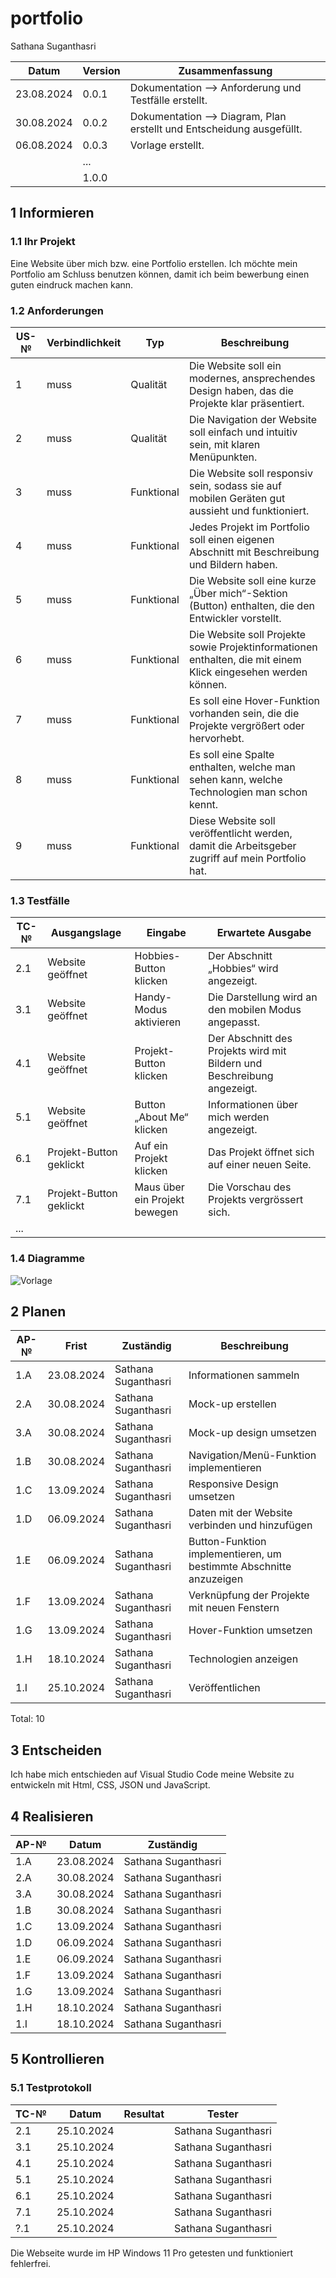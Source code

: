 # portfolio

Sathana Suganthasri

| Datum | Version | Zusammenfassung                                              |
| ----- | ------- | ------------------------------------------------------------ |
| 23.08.2024 | 0.0.1   | Dokumentation --> Anforderung und Testfälle erstellt. |
| 30.08.2024 | 0.0.2   | Dokumentation --> Diagram, Plan erstellt und Entscheidung ausgefüllt. |
| 06.08.2024 | 0.0.3   | Vorlage erstellt. |
|       | ...     |                                                              |
|       | 1.0.0   |                                                              |


## 1 Informieren

### 1.1 Ihr Projekt

Eine Website über mich bzw. eine Portfolio erstellen.
Ich möchte mein Portfolio am Schluss benutzen können, damit ich beim bewerbung einen guten eindruck machen kann. 

### 1.2 Anforderungen

| US-№ | Verbindlichkeit | Typ  | Beschreibung                       |
| ---- | --------------- | ---- | ---------------------------------- |
| 1  | muss | Qualität | Die Website soll ein modernes, ansprechendes Design haben, das die Projekte klar präsentiert. |
| 2  | muss | Qualität | Die Navigation der Website soll einfach und intuitiv sein, mit klaren Menüpunkten. |
| 3  | muss | Funktional | Die Website soll responsiv sein, sodass sie auf mobilen Geräten gut aussieht und funktioniert. |
| 4  | muss | Funktional | Jedes Projekt im Portfolio soll einen eigenen Abschnitt mit Beschreibung und Bildern haben. |
| 5  | muss | Funktional | Die Website soll eine kurze „Über mich“-Sektion (Button) enthalten, die den Entwickler vorstellt. |
| 6  | muss | Funktional |Die Website soll Projekte sowie Projektinformationen enthalten, die mit einem Klick eingesehen werden können. |
| 7  | muss | Funktional | Es soll eine Hover-Funktion vorhanden sein, die die Projekte vergrößert oder hervorhebt. |
| 8  | muss | Funktional | Es soll eine Spalte enthalten, welche man sehen kann, welche Technologien man schon kennt. |
| 9  | muss | Funktional | Diese Website soll veröffentlicht werden, damit die Arbeitsgeber zugriff auf mein Portfolio hat. |


### 1.3 Testfälle

| TC-№ | Ausgangslage | Eingabe | Erwartete Ausgabe |
| ---- | ------------ | ------- | ----------------- |
| 2.1 | Website geöffnet | Hobbies-Button klicken | Der Abschnitt „Hobbies“ wird angezeigt. |
| 3.1 | Website geöffnet | Handy-Modus aktivieren | Die Darstellung wird an den mobilen Modus angepasst. |
| 4.1 | Website geöffnet | Projekt-Button klicken | Der Abschnitt des Projekts wird mit Bildern und Beschreibung angezeigt. |
| 5.1 | Website geöffnet | Button „About Me“ klicken |Informationen über mich werden angezeigt. |
| 6.1 | Projekt-Button geklickt | Auf ein Projekt klicken | Das Projekt öffnet sich auf einer neuen Seite. |
| 7.1 | Projekt-Button geklickt | Maus über ein Projekt bewegen | Die Vorschau des Projekts vergrössert sich. |
| ... |              |         |                   |


### 1.4 Diagramme

![Vorlage](https://github.com/user-attachments/assets/dedfd480-0e00-4089-9244-694f80d35ea0)

## 2 Planen

| AP-№ | Frist | Zuständig | Beschreibung |
| ---- | ----- | --------- | ------------ | 
| 1.A | 23.08.2024 | Sathana Suganthasri | Informationen sammeln |
| 2.A | 30.08.2024 | Sathana Suganthasri | Mock-up erstellen |
| 3.A | 30.08.2024 | Sathana Suganthasri | Mock-up design umsetzen |
| 1.B | 30.08.2024 | Sathana Suganthasri | Navigation/Menü-Funktion implementieren |
| 1.C | 13.09.2024 | Sathana Suganthasri | Responsive Design umsetzen |
| 1.D | 06.09.2024 | Sathana Suganthasri | Daten mit der Website verbinden und hinzufügen |
| 1.E | 06.09.2024 | Sathana Suganthasri | Button-Funktion implementieren, um bestimmte Abschnitte anzuzeigen |
| 1.F | 13.09.2024 | Sathana Suganthasri | Verknüpfung der Projekte mit neuen Fenstern |
| 1.G | 13.09.2024 | Sathana Suganthasri | Hover-Funktion umsetzen |
| 1.H | 18.10.2024 | Sathana Suganthasri | Technologien anzeigen |
| 1.I | 25.10.2024 | Sathana Suganthasri | Veröffentlichen | 

Total: 10

## 3 Entscheiden

Ich habe mich entschieden auf Visual Studio Code meine Website zu entwickeln mit Html, CSS, JSON und JavaScript. 

## 4 Realisieren

| AP-№ | Datum | Zuständig | 
| ---- | ----- | --------- | 
| 1.A | 23.08.2024 | Sathana Suganthasri |
| 2.A | 30.08.2024 | Sathana Suganthasri |
| 3.A | 30.08.2024 | Sathana Suganthasri |
| 1.B | 30.08.2024 | Sathana Suganthasri |
| 1.C | 13.09.2024 | Sathana Suganthasri |
| 1.D | 06.09.2024 | Sathana Suganthasri |
| 1.E | 06.09.2024 | Sathana Suganthasri |
| 1.F | 13.09.2024 | Sathana Suganthasri |
| 1.G | 13.09.2024 | Sathana Suganthasri |
| 1.H | 18.10.2024 | Sathana Suganthasri |
| 1.I | 18.10.2024 | Sathana Suganthasri |


## 5 Kontrollieren

### 5.1 Testprotokoll

| TC-№ | Datum | Resultat | Tester |
| ---- | ----- | -------- | ------ |
| 2.1  | 25.10.2024 |          | Sathana Suganthasri |
| 3.1  | 25.10.2024 |          | Sathana Suganthasri |
| 4.1  | 25.10.2024 |          | Sathana Suganthasri |
| 5.1  | 25.10.2024 |          | Sathana Suganthasri |
| 6.1  | 25.10.2024 |          | Sathana Suganthasri |
| 7.1  | 25.10.2024 |          | Sathana Suganthasri |
| ?.1  | 25.10.2024 |          | Sathana Suganthasri |


Die Webseite wurde im HP Windows 11 Pro getesten und funktioniert fehlerfrei.
